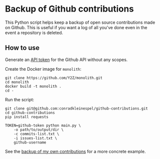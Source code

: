 # Backup of Github contributions

This Python script helps keep a backup of open source contributions made on Github. This is useful if you want a log of all you've done even in the event a repository is deleted.

## How to use

Generate an [API token](https://github.com/settings/tokens/new) for the Github API without any scopes.

Create the Docker image for `monolith`:

```shell
git clone https://github.com/Y2Z/monolith.git
cd monolith
docker build -t monolith .
cd -
```

Run the script:

```shell
git clone git@github.com:conradkleinespel/github-contributions.git
cd github-contributions
pip install requests

TOKEN=github-token python main.py \
    -o path/to/output/dir \
    -c commits-list.txt \
    -i issues-list.txt \
    github-username
```

See the [backup of my own contributions](https://github.com/conradkleinespel/github-contributions-backup) for a more concrete example.
